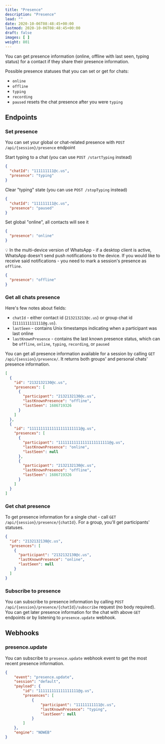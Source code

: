 ```yaml
---
title: "Presence"
description: "Presence"
lead: ""
date: 2020-10-06T08:48:45+00:00
lastmod: 2020-10-06T08:48:45+00:00
draft: false
images: [ ]
weight: 801
---
```


You can get presence information (online, offline with last seen, typing status) for a contact if they share their
presence information.

Possible presence statuses that you can set or get for chats:
- `online`
- `offline`
- `typing`
- `recording`
- `paused` resets the chat presence after you were `typing`


## Endpoints

### Set presence
You can set your global or chat-related presence with `POST /api/{session}/presence` endpoint

Start typing to a chat (you can use `POST /startTyping` instead)
```json
{
  "chatId": "111111111@c.us",
  "presence": "typing"
}
```

Clear "typing" state (you can use `POST /stopTyping` instead)
```json
{
  "chatId": "111111111@c.us",
  "presence": "paused"
}
```

Set global "online", all contacts will see it
```json
{
  "presence": "online"
}
```

💡 In the multi-device version of WhatsApp - if a desktop client is active, WhatsApp doesn't send push notifications
to the device.
If you would like to receive said notifications - you need to mark a session's presence as `offline`.

```json
{
  "presence": "offline"
}
```

### Get all chats presence

Here's few notes about fields:

- `chatId` - either contact id (`213213213@c.us`) or group chat id (`1111111111111@g.us`).
- `lastSeen` - contains Unix timestamps indicating when a participant was last online
- `lastKnownPresence` - contains the last known presence status, which can be
  `offline`, `online`, `typing`, `recording`, or `paused`


You can get all presence information available for a session by calling `GET /api/{session}/presence/`.
It returns both groups' and personal chats' presence information.

```json
[
  {
    "id": "2132132130@c.us",
    "presences": [
      {
        "participant": "2132132130@c.us",
        "lastKnownPresence": "offline",
        "lastSeen": 1686719326
      }
    ]
  },
  {
    "id": "11111111111111111111111@g.us",
    "presences": [
      {
        "participant": "11111111111111111111111@g.us",
        "lastKnownPresence": "online",
        "lastSeen": null
      },
      {
        "participant": "2132132130@c.us",
        "lastKnownPresence": "offline",
        "lastSeen": 1686719326
      }
    ]
  }
]
```

### Get chat presence

To get presence information for a single chat - call `GET /api/{session}/presence/{chatId}`.
For a group, you'll get participants' statuses.

```json
{
  "id": "2132132130@c.us",
  "presences": [
    {
      "participant": "2132132130@c.us",
      "lastKnownPresence": "online",
      "lastSeen": null
    }
  ]
}
```

### Subscribe to presence

You can subscribe to presence information by calling `POST /api/{session}/presence/{chatId}/subscribe` request
(no body required).
You can get later presence information for the chat with above `GET` endpoints or by listening to `presence.update`
webhook.

## Webhooks
### presence.update

You can subscribe to `presence.update` webhook event to get the most recent presence information.

```json
{
    "event": "presence.update",
    "session": "default",
    "payload": {
        "id": "111111111111111111@g.us",
        "presences": [
            {
                "participant": "11111111111@c.us",
                "lastKnownPresence": "typing",
                "lastSeen": null
            }
        ]
    },
    "engine": "NOWEB"
}
```
